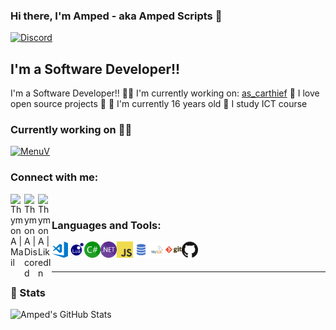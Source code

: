 ### Hi there, I'm Amped - aka Amped Scripts 👋


[![Discord](https://img.shields.io/badge/Discord-Tigo%239999-7289DA?logo=discord&style=for-the-badge)](https://discordapp.com/users/733686533873467463)

## I'm a Software Developer!!

I'm a Software Developer!!
👨‍💻 I'm currently working on: [as_carthief](https://github.com/Amped16/as_carthief)
📖 I love open source projects 💙
👴 I'm currently 16 years old
🏫 I study ICT course

### Currently working on 👨‍💻

[![MenuV](https://github-readme-stats.vercel.app/api/pin/?username=ThymonA&repo=menuv&q=2020)](https://github.com/ThymonA/menuv)

### Connect with me:

[<img align="left" alt="ThymonA | Mail" width="22px" src="https://raw.githubusercontent.com/FortAwesome/Font-Awesome/master/svgs/regular/envelope.svg" />][mail]
[<img align="left" alt="ThymonA | Discord" width="22px" src="https://raw.githubusercontent.com/FortAwesome/Font-Awesome/master/svgs/brands/discord.svg" />][discord]
[<img align="left" alt="ThymonA | LikedIn" width="22px" src="https://raw.githubusercontent.com/FortAwesome/Font-Awesome/master/svgs/brands/linkedin.svg" />][linkedin]

<br />

### Languages and Tools:

[<img align="left" alt="Visual Studio Code" width="26px" src="https://raw.githubusercontent.com/github/explore/80688e429a7d4ef2fca1e82350fe8e3517d3494d/topics/visual-studio-code/visual-studio-code.png" />][repos]
[<img align="left" alt="Lua" width="26px" src="https://raw.githubusercontent.com/github/explore/80688e429a7d4ef2fca1e82350fe8e3517d3494d/topics/lua/lua.png" />][repos]
[<img align="left" alt="C#" width="26px" src="https://raw.githubusercontent.com/github/explore/80688e429a7d4ef2fca1e82350fe8e3517d3494d/topics/csharp/csharp.png" />][repos]
[<img align="left" alt="Microsoft .NET" width="26px" src="https://raw.githubusercontent.com/github/explore/80688e429a7d4ef2fca1e82350fe8e3517d3494d/topics/dotnet/dotnet.png" />][repos]
[<img align="left" alt="JavaScript" width="26px" src="https://raw.githubusercontent.com/github/explore/80688e429a7d4ef2fca1e82350fe8e3517d3494d/topics/javascript/javascript.png" />][repos]
[<img align="left" alt="SQL" width="26px" src="https://raw.githubusercontent.com/github/explore/80688e429a7d4ef2fca1e82350fe8e3517d3494d/topics/sql/sql.png" />][repos]
[<img align="left" alt="MySQL" width="26px" src="https://raw.githubusercontent.com/github/explore/80688e429a7d4ef2fca1e82350fe8e3517d3494d/topics/mysql/mysql.png" />][repos]
[<img align="left" alt="Git" width="26px" src="https://raw.githubusercontent.com/github/explore/80688e429a7d4ef2fca1e82350fe8e3517d3494d/topics/git/git.png" />][repos]
[<img align="left" alt="GitHub" width="26px" src="https://raw.githubusercontent.com/github/explore/78df643247d429f6cc873026c0622819ad797942/topics/github/github.png" />][repos]

<br />
<br />

---

### 📕 Stats

<img align="left" alt="Amped's GitHub Stats" src="https://github-readme-stats.vercel.app/api?username=Amped&show_icons=true&theme=buefy&locale=en&title_color=a600ff&icon_color=ff0088&text_color=32004d" />

[framework]: https://github.com/ThymonA/CoreV-Framework
[mail]: mailto:contact@thymonarens.nl
[discord]: https://discordapp.com/users/733686533873467463
[repos]: https://github.com/ThymonA?tab=repositories
[linkedin]: https://www.linkedin.com/in/thymonarens/
